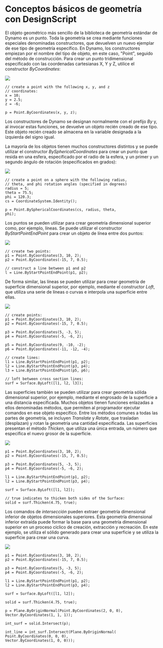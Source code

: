

# Conceptos básicos de geometría con DesignScript

El objeto geométrico más sencillo de la biblioteca de geometría estándar de Dynamo es un punto. Toda la geometría se crea mediante funciones especiales denominadas constructores, que devuelven un nuevo ejemplar de ese tipo de geometría específico. En Dynamo, los constructores empiezan por el nombre del tipo de objeto, en este caso, "Point", seguido del método de construcción. Para crear un punto tridimensional especificado con las coordenadas cartesianas X, Y y Z, utilice el constructor *ByCoordinates*:

![](images/12-1/GeometryBasics_01.png)

```
// create a point with the following x, y, and z
// coordinates:
x = 10;
y = 2.5;
z = -6;

p = Point.ByCoordinates(x, y, z);
```

Los constructores de Dynamo se designan normalmente con el prefijo *By* y, al invocar estas funciones, se devuelve un objeto recién creado de ese tipo. Este objeto recién creado se almacena en la variable designada a la izquierda del signo igual.

La mayoría de los objetos tienen muchos constructores distintos y se puede utilizar el constructor *BySphericalCoordinates* para crear un punto que resida en una esfera, especificado por el radio de la esfera, y un primer y un segundo ángulo de rotación (especificados en grados):

![](images/12-1/GeometryBasics_02.png)

```
// create a point on a sphere with the following radius,
// theta, and phi rotation angles (specified in degrees)
radius = 5;
theta = 75.5;
phi = 120.3;
cs = CoordinateSystem.Identity();

p = Point.BySphericalCoordinates(cs, radius, theta,
phi);
```

Los puntos se pueden utilizar para crear geometría dimensional superior como, por ejemplo, líneas. Se puede utilizar el constructor *ByStartPointEndPoint* para crear un objeto de línea entre dos puntos:

![](images/12-1/GeometryBasics_03.png)

```
// create two points:
p1 = Point.ByCoordinates(3, 10, 2);
p2 = Point.ByCoordinates(-15, 7, 0.5);

// construct a line between p1 and p2
l = Line.ByStartPointEndPoint(p1, p2);
```

De forma similar, las líneas se pueden utilizar para crear geometría de superficie dimensional superior, por ejemplo, mediante el constructor *Loft*, que utiliza una serie de líneas o curvas e interpola una superficie entre ellas.

![](images/12-1/GeometryBasics_04.png)

```
// create points:
p1 = Point.ByCoordinates(3, 10, 2);
p2 = Point.ByCoordinates(-15, 7, 0.5);

p3 = Point.ByCoordinates(5, -3, 5);
p4 = Point.ByCoordinates(-5, -6, 2);

p5 = Point.ByCoordinates(9, -10, -2);
p6 = Point.ByCoordinates(-11, -12, -4);

// create lines:
l1 = Line.ByStartPointEndPoint(p1, p2);
l2 = Line.ByStartPointEndPoint(p3, p4);
l3 = Line.ByStartPointEndPoint(p5, p6);

// loft between cross section lines:
surf = Surface.ByLoft([l1, l2, l3]);
```

Las superficies también se pueden utilizar para crear geometría sólida dimensional superior, por ejemplo, mediante el engrosado de la superficie a una distancia especificada. Muchos objetos tienen funciones enlazadas a ellos denominadas métodos, que permiten al programador ejecutar comandos en ese objeto específico. Entre los métodos comunes a todas las partes de geometría, se incluyen *Translate* y *Rotate*, que trasladan (desplazan) y rotan la geometría una cantidad especificada. Las superficies presentan el método *Thicken*, que utiliza una única entrada, un número que especifica el nuevo grosor de la superficie.

![](images/12-1/GeometryBasics_05.png)

```
p1 = Point.ByCoordinates(3, 10, 2);
p2 = Point.ByCoordinates(-15, 7, 0.5);

p3 = Point.ByCoordinates(5, -3, 5);
p4 = Point.ByCoordinates(-5, -6, 2);

l1 = Line.ByStartPointEndPoint(p1, p2);
l2 = Line.ByStartPointEndPoint(p3, p4);

surf = Surface.ByLoft([l1, l2]);

// true indicates to thicken both sides of the Surface:
solid = surf.Thicken(4.75, true);
```

Los comandos de *intersección* pueden extraer geometría dimensional inferior de objetos dimensionales superiores. Esta geometría dimensional inferior extraída puede formar la base para una geometría dimensional superior en un proceso cíclico de creación, extracción y recreación. En este ejemplo, se utiliza el sólido generado para crear una superficie y se utiliza la superficie para crear una curva.

![](images/12-1/GeometryBasics_06.png)

```
p1 = Point.ByCoordinates(3, 10, 2);
p2 = Point.ByCoordinates(-15, 7, 0.5);

p3 = Point.ByCoordinates(5, -3, 5);
p4 = Point.ByCoordinates(-5, -6, 2);

l1 = Line.ByStartPointEndPoint(p1, p2);
l2 = Line.ByStartPointEndPoint(p3, p4);

surf = Surface.ByLoft([l1, l2]);

solid = surf.Thicken(4.75, true);

p = Plane.ByOriginNormal(Point.ByCoordinates(2, 0, 0),
Vector.ByCoordinates(1, 1, 1));

int_surf = solid.Intersect(p);

int_line = int_surf.Intersect(Plane.ByOriginNormal(
Point.ByCoordinates(0, 0, 0),
Vector.ByCoordinates(1, 0, 0)));
```

